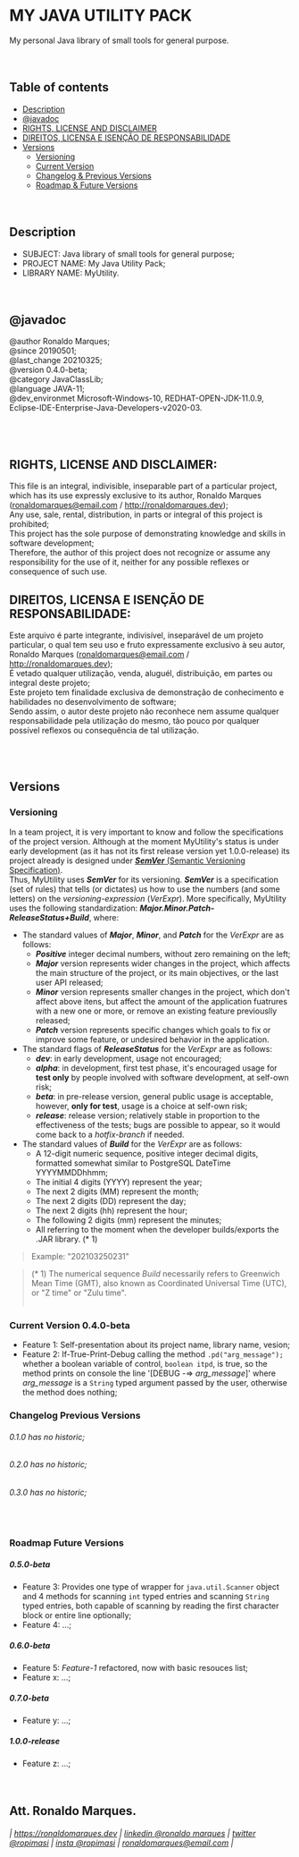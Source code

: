 # MY JAVA UTILITY PACK
My personal Java library of small tools for general purpose.  
&nbsp;  
&nbsp;  

## Table of contents
* [Description](#description)
* [@javadoc](#javadoc)
* [RIGHTS, LICENSE AND DISCLAIMER](#rights)
* [DIREITOS, LICENSA E ISENÇÃO DE RESPONSABILIDADE](#direitos)
* [Versions](#versions)
  + [Versioning](#versioning)
  + [Current Version](#current)
  + [Changelog & Previous Versions](#changelog)
  + [Roadmap & Future Versions](#roadmap)
&nbsp;  
&nbsp;  
&nbsp;  

<a name="description"></a>
## Description
* SUBJECT:        Java library of small tools for general purpose;
* PROJECT NAME:   My Java Utility Pack;
* LIBRARY NAME:   MyUtility.
&nbsp;  
&nbsp;  
&nbsp;  

<a name="javadoc"></a>
## @javadoc
@author         Ronaldo Marques;  
@since          20190501;  
@last_change    20210325;  
@version        0.4.0-beta;  
@category       JavaClassLib;  
@language       JAVA-11;  
@dev_environmet Microsoft-Windows-10, REDHAT-OPEN-JDK-11.0.9, Eclipse-IDE-Enterprise-Java-Developers-v2020-03.  
&nbsp;  
&nbsp;  
&nbsp;  

<a name="rights"></a>
## RIGHTS, LICENSE AND DISCLAIMER:
This file is an integral, indivisible, inseparable part of a particular project, which has its use expressly exclusive to its author, Ronaldo Marques (ronaldomarques@email.com / http://ronaldomarques.dev);  
Any use, sale, rental, distribution, in parts or integral of this project is prohibited;  
This project has the sole purpose of demonstrating knowledge and skills in software development;  
Therefore, the author of this project does not recognize or assume any responsibility for the use of it, neither for any possible reflexes or consequence of such use.  
<a name="direitos"></a>
## DIREITOS, LICENSA E ISENÇÃO DE RESPONSABILIDADE:
Este arquivo é parte integrante, indivisível, inseparável de um projeto particular, o qual tem seu uso e fruto expressamente exclusivo à seu autor, Ronaldo Marques (ronaldomarques@email.com / http://ronaldomarques.dev);  
É vetado qualquer utilização, venda, aluguél, distribuição, em partes ou integral deste projeto;  
Este projeto tem finalidade exclusiva de demonstração de conhecimento e habilidades no desenvolvimento de software;  
Sendo assim, o autor deste projeto não reconhece nem assume qualquer responsabilidade pela utilização do mesmo, tão pouco por qualquer possível reflexos ou consequência de tal utilização.  
&nbsp;  
&nbsp;  
&nbsp;  

<a name="versions"></a>
## Versions
<a name="versioning"></a>
### Versioning
In a team project, it is very important to know and follow the specifications of the project version. Although at the moment MyUtility's status is under early development (as it has not its first release version yet 1.0.0-release) its project already is designed under [**_SemVer_** (Semantic Versioning Specification)](http://semver.org/).  
Thus, MyUtility uses **_SemVer_** for its versioning. **_SemVer_** is a specification (set of rules) that tells (or dictates) us how to use the numbers (and some letters) on the _versioning-expression_ (_VerExpr_). More specifically, MyUtility uses the following standardization: **_Major.Minor.Patch-ReleaseStatus+Build_**, where:
* The standard values of **_Major_**, **_Minor_**, and **_Patch_** for the _VerExpr_ are as follows:
  + **_Positive_** integer decimal numbers, without zero remaining on the left;
  + **_Major_** version represents wider changes in the project, which affects the main structure of the project, or its main objectives, or the last user API released;
  + **_Minor_** version represents smaller changes in the project, which don't affect above itens, but affect the amount of the application fuatrures with a new one or more, or remove an existing feature previouslly released;
  + **_Patch_** version represents specific changes which goals to fix or improve some feature, or undesired behavior in the application.  
* The standard flags of **_ReleaseStatus_** for the _VerExpr_ are as follows:
  + **_dev_**: in early development, usage not encouraged;
  + **_alpha_**: in development, first test phase, it's encouraged usage for **test only** by people involved with software development, at self-own risk;
  + **_beta_**: in pre-release version, general public usage is acceptable, however, **only for test**, usage is a choice at self-own risk;
  + **_release_**: release version; relatively stable in proportion to the effectiveness of the tests; bugs are possible to appear, so it would come back to a _hotfix-branch_ if needed.
* The standard values of **_Build_** for the _VerExpr_ are as follows:
  + A 12-digit numeric sequence, positive integer decimal digits, formatted somewhat similar to PostgreSQL DateTime YYYYMMDDhhmm;
  + The initial 4 digits (YYYY) represent the year;
  + The next 2 digits (MM) represent the month;
  + The next 2 digits (DD) represent the day;
  + The next 2 digits (hh) represent the hour;
  + The following 2 digits (mm) represent the minutes;
  + All referring to the moment when the developer builds/exports the .JAR library. (* 1)  
  
> Example: "202103250231"  
  
> (* 1) The numerical sequence _Build_ necessarily refers to Greenwich Mean Time (GMT), also known as Coordinated Universal Time (UTC), or "Z time" or "Zulu time".  
&nbsp;  

<a name="current"></a>
### Current Version 0.4.0-beta
* Feature 1: Self-presentation about its project name, library name, vesion;
* Feature 2: If-True-Print-Debug calling the method `.pd("arg_message");` whether a boolean variable of control, `boolean itpd`, is true, so the method prints on console the line '[DEBUG -=> _arg_message_]' where _arg_message_ is a `String` typed argument passed by the user, otherwise the method does nothing;
&nbsp;  

<a name="changelog"></a>
### Changelog Previous Versions
###### 0.1.0 has no historic;
###### 0.2.0 has no historic;
###### 0.3.0 has no historic;
&nbsp;  

<a name="roadmap"></a>
### Roadmap Future Versions
##### 0.5.0-beta
* Feature 3: Provides one type of wrapper for `java.util.Scanner` object and 4 methods for scanning `int` typed entries and scanning `String` typed entries, both capable of scanning by reading the first character block or entire line optionally;
* Feature 4: ...;
&nbsp;  
##### 0.6.0-beta
* Feature 5: _Feature-1_ refactored, now with basic resouces list;
* Feature x: ...;
&nbsp;  
##### 0.7.0-beta
* Feature y: ...;
&nbsp;  
##### 1.0.0-release
* Feature z: ...;
&nbsp;  
&nbsp;  
&nbsp;  

## Att. Ronaldo Marques.
###### | https://ronaldomarques.dev | [linkedin @ronaldo marques](https://linkedin.com/in/ropimasi/) | [twitter @ropimasi](https://twitter.com/ropimasi/) | [insta @ropimasi](https://instagram.com/ropimasi/) | ronaldomarques@email.com |  
&nbsp;  
